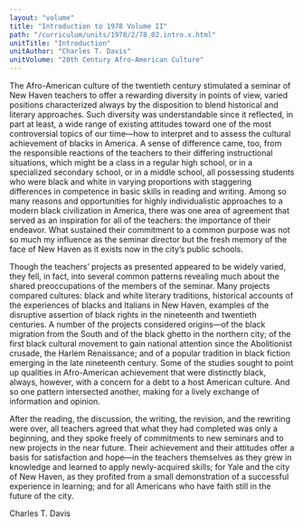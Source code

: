 ```yaml
---
layout: "volume"
title: "Introduction to 1978 Volume II"
path: "/curriculum/units/1978/2/78.02.intro.x.html"
unitTitle: "Introduction"
unitAuthor: "Charles T. Davis"
unitVolume: "20th Century Afro-American Culture"
---
```

<body>
 <p>
  The Afro-American culture of the twentieth century stimulated a seminar of New Haven teachers to offer a rewarding diversity in points of view, varied positions characterized always by the disposition to blend historical and literary approaches. Such diversity was understandable since it reflected, in part at least, a wide range of existing attitudes toward one of the most controversial topics of our time—how to interpret and to assess the cultural achievement of blacks in America. A sense of difference came, too, from the responsible reactions of the teachers to their differing instructional situations, which might be a class in a regular high school, or in a specialized secondary school, or in a middle school, all possessing students who were black and white in varying proportions with staggering differences in competence in basic skills in reading and writing. Among so many reasons and opportunities for highly individualistic approaches to a modern black civilization in America, there was one area of agreement that served as an inspiration for all of the teachers: the importance of their endeavor. What sustained their commitment to a common purpose was not so much my influence as the seminar director but the fresh memory of the face of New Haven as it exists now in the city’s public schools.
 </p>
 <p>
  Though the teachers’ projects as presented appeared to be widely varied, they fell, in fact, into several common patterns revealing much about the shared preoccupations of the members of the seminar. Many projects compared cultures: black and white literary traditions, historical accounts of the experiences of blacks and Italians in New Haven, examples of the disruptive assertion of black rights in the nineteenth and twentieth centuries. A number of the projects considered origins—of the black migration from the South and of the black ghetto in the northern city; of the first black cultural movement to gain national attention since the Abolitionist crusade, the Harlem Renaissance; and of a popular tradition in black fiction emerging in the late nineteenth century. Some of the studies sought to point up qualities in Afro-American achievement that were distinctly black, always, however, with a concern for a debt to a host American culture. And so one pattern intersected another, making for a lively exchange of information and opinion.
 </p>
 <p>
  After the reading, the discussion, the writing, the revision, and the rewriting were over, all teachers agreed that what they had completed was only a beginning, and they spoke freely of commitments to new seminars and to new projects in the near future. Their achievement and their attitudes offer a basis for satisfaction and hope—in the teachers themselves as they grew in knowledge and learned to apply newly-acquired skills; for Yale and the city of New Haven, as they profited from a small demonstration of a successful experience in learning; and for all Americans who have faith still in the future of the city.
 </p>
 <p>
  Charles T. Davis
 </p>

</body>